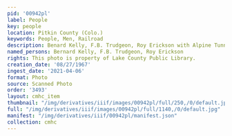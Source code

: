 ```yaml
---
pid: '00942pl'
label: People
key: people
location: Pitkin County (Colo.)
keywords: People, Men, Railroad
description: Benard Kelly, F.B. Trudgeon, Roy Erickson with Alpine Tunnel Marker
named_persons: Bernard Kelly, F.B. Trudgeon, Roy Erickson
rights: This photo is property of Lake County Public Library.
creation_date: '08/27/1967'
ingest_date: '2021-04-06'
format: Photo
source: Scanned Photo
order: '3493'
layout: cmhc_item
thumbnail: "/img/derivatives/iiif/images/00942pl/full/250,/0/default.jpg"
full: "/img/derivatives/iiif/images/00942pl/full/1140,/0/default.jpg"
manifest: "/img/derivatives/iiif/00942pl/manifest.json"
collection: cmhc
---
```

